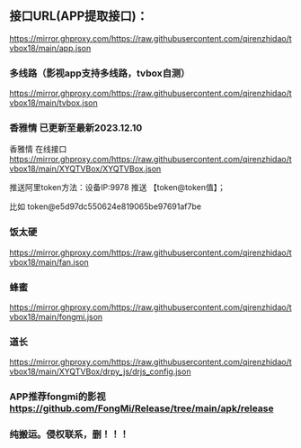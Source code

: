 ## 接口URL(APP提取接口)：
https://mirror.ghproxy.com/https://raw.githubusercontent.com/qirenzhidao/tvbox18/main/app.json
### 多线路（影视app支持多线路，tvbox自测）
https://mirror.ghproxy.com/https://raw.githubusercontent.com/qirenzhidao/tvbox18/main/tvbox.json

### 香雅情 已更新至最新2023.12.10
香雅情 在线接口 https://mirror.ghproxy.com/https://raw.githubusercontent.com/qirenzhidao/tvbox18/main/XYQTVBox/XYQTVBox.json

推送阿里token方法：设备IP:9978	推送 【token@token值】；

比如 token@e5d97dc550624e819065be97691af7be

### 饭太硬 
https://mirror.ghproxy.com/https://raw.githubusercontent.com/qirenzhidao/tvbox18/main/fan.json
### 蜂蜜
https://mirror.ghproxy.com/https://raw.githubusercontent.com/qirenzhidao/tvbox18/main/fongmi.json
### 道长
https://mirror.ghproxy.com/https://raw.githubusercontent.com/qirenzhidao/tvbox18/main/XYQTVBox/drpy_js/drjs_config.json

### APP推荐fongmi的影视 https://github.com/FongMi/Release/tree/main/apk/release

### 纯搬运。侵权联系，删！！！
